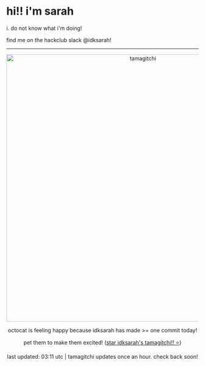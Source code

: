 <h1> hi!! i'm sarah</h1>
<p> i. do not know what i'm doing! </p>
<p> find me on the hackclub slack @idksarah!</p>
<hr class="solid">
<div align="center">
<img style="width: 50em;" src="https://hc-cdn.hel1.your-objectstorage.com/s/v3/52a51244037834d41778e57a5599cb98420597ad_happy.gif" alt="tamagitchi" /><br>

<p>octocat is feeling happy because idksarah has made >= one commit today!</p>
<p>pet them to make them excited! (<a href="https://github.com/idksarah/tamagitchi">star idksarah's tamagitchi!! ⭐</a>)</p>

<p>last updated: 03:11 utc | tamagitchi updates once an hour. check back soon! </p>
</div>
